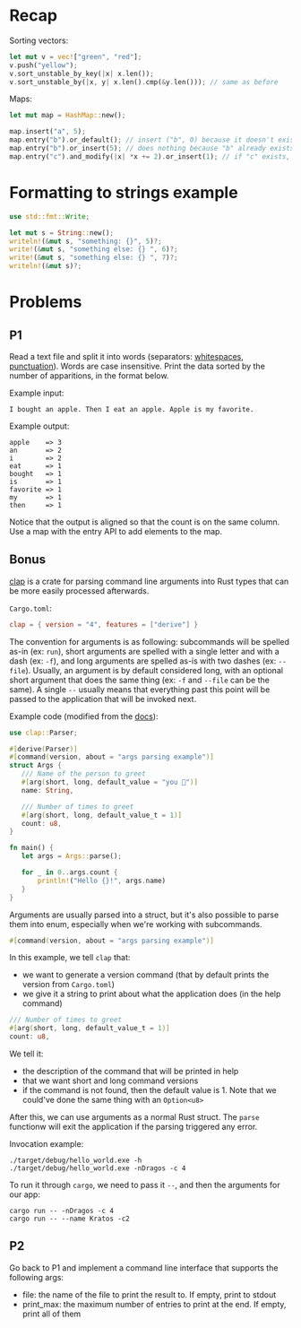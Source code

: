 # Recap

Sorting vectors:
```rs
let mut v = vec!["green", "red"];
v.push("yellow");
v.sort_unstable_by_key(|x| x.len());
v.sort_unstable_by(|x, y| x.len().cmp(&y.len())); // same as before
```
Maps:
```rs
let mut map = HashMap::new();

map.insert("a", 5);
map.entry("b").or_default(); // insert ("b", 0) because it doesn't exist
map.entry("b").or_insert(5); // does nothing because "b" already exists
map.entry("c").and_modify(|x| *x += 2).or_insert(1); // if "c" exists, add 2 to the value, else insert 1
```

# Formatting to strings example
```rs
use std::fmt::Write;

let mut s = String::new();
writeln!(&mut s, "something: {}", 5)?;
write!(&mut s, "something else: {} ", 6)?;
write!(&mut s, "something else: {} ", 7)?;
writeln!(&mut s)?;
```

# Problems

## P1

Read a text file and split it into words (separators: [whitespaces](https://doc.rust-lang.org/std/primitive.char.html#method.is_ascii_whitespace), [punctuation](https://doc.rust-lang.org/std/primitive.char.html#method.is_ascii_punctuation)). Words are case insensitive. Print the data sorted by the number of apparitions, in the format below.

Example input:
```
I bought an apple. Then I eat an apple. Apple is my favorite.
```
Example output:
```
apple    => 3
an       => 2
i        => 2
eat      => 1
bought   => 1
is       => 1
favorite => 1
my       => 1
then     => 1
```
Notice that the output is aligned so that the count is on the same column. Use a map with the entry API to add elements to the map.

## Bonus

[clap](https://crates.io/crates/clap) is a crate for parsing command line arguments into Rust types that can be more easily processed afterwards.

`Cargo.toml`:
```toml
clap = { version = "4", features = ["derive"] }
```

The convention for arguments is as following: subcommands will be spelled as-in (ex: `run`), short arguments are spelled with a single letter and with a dash (ex: `-f`), and long arguments are spelled as-is with two dashes (ex: `--file`). Usually, an argument is by default considered long, with an optional short argument that does the same thing (ex: `-f` and `--file` can be the same). A single `--` usually means that everything past this point will be passed to the application that will be invoked next.

Example code (modified from the [docs](https://docs.rs/clap/latest/clap/#example)):
```rs
use clap::Parser;

#[derive(Parser)]
#[command(version, about = "args parsing example")]
struct Args {
   /// Name of the person to greet
   #[arg(short, long, default_value = "you 👀")]
   name: String,

   /// Number of times to greet
   #[arg(short, long, default_value_t = 1)]
   count: u8,
}

fn main() {
   let args = Args::parse();

   for _ in 0..args.count {
       println!("Hello {}!", args.name)
   }
}
```
Arguments are usually parsed into a struct, but it's also possible to parse them into enum, especially when we're working with subcommands.

```rs
#[command(version, about = "args parsing example")]
```
In this example, we tell `clap` that:
- we want to generate a version command (that by default prints the version from `Cargo.toml`)
- we give it a string to print about what the application does (in the help command)

```rs
/// Number of times to greet
#[arg(short, long, default_value_t = 1)]
count: u8,
```
We tell it:
- the description of the command that will be printed in help
- that we want short and long command versions
- if the command is not found, then the default value is 1. Note that we could've done the same thing with an `Option<u8>`

After this, we can use arguments as a normal Rust struct. The `parse` functionw will exit the application if the parsing triggered any error.

Invocation example:
```
./target/debug/hello_world.exe -h
./target/debug/hello_world.exe -nDragos -c 4
```
To run it through `cargo`, we need to pass it `--`, and then the arguments for our app:
```
cargo run -- -nDragos -c 4
cargo run -- --name Kratos -c2
```

## P2
Go back to P1 and implement a command line interface that supports the following args:
- file: the name of the file to print the result to. If empty, print to stdout
- print_max: the maximum number of entries to print at the end. If empty, print all of them